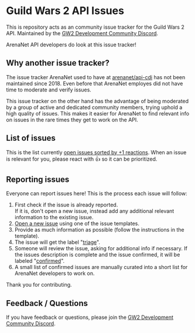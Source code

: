 # Guild Wars 2 API Issues

This is repository acts as an community issue tracker for the Guild Wars 2 API. Maintained by the [GW2 Development Community Discord](https://discord.gg/zqeHCEg).

ArenaNet API developers do look at this issue tracker!

## Why another issue tracker?

The issue tracker ArenaNet used to have at [arenanet/api-cdi](https://github.com/arenanet/api-cdi) has not been maintained since 2018. Even before that ArenaNet employes did not have time to moderate and verify issues.

This issue tracker on the other hand has the advantage of being moderated by a group of active and dedicated community members, trying uphold a high quality of issues. This makes it easier for ArenaNet to find relevant info on issues in the rare times they get to work on the API.  

## List of issues

This is the list currently [open issues sorted by +1 reactions](https://github.com/gw2-api/issues/issues?q=is%3Aissue+is%3Aopen+sort%3Areactions-%2B1-desc). When an issue is relevant for you, please react with 👍 so it can be prioritized.

## Reporting issues

Everyone can report issues here! This is the process each issue will follow:

1. First check if the issue is already reported.  
  If it is, don't open a new issue, instead add any additional relevant information to the existing issue.
2. [Open a new issue](https://github.com/gw2-api/issues/issues/new/choose) using one of the issue templates.
3. Provide as much information as possible (follow the instructions in the template).
4. The issue will get the label "[triage](https://github.com/gw2-api/issues/issues?q=is%3Aissue+is%3Aopen+sort%3Aupdated-desc+label%3Atriage)".
5. Someone will review the issue, asking for additional info if necessary. If the issues description is complete and the issue confirmed, it will be labeled "[confirmed](https://github.com/gw2-api/issues/issues?q=is%3Aissue+is%3Aopen+sort%3Aupdated-desc+label%3Aconfirmed)".
6. A small list of confirmed issues are manually curated into a short list for ArenaNet developers to work on.

Thank you for contributing.

## Feedback / Questions

If you have feedback or questions, please join the [GW2 Development Community Discord](https://discord.gg/zqeHCEg).
